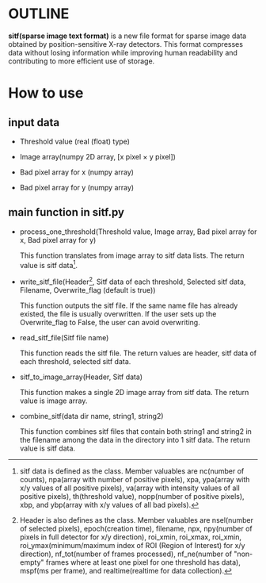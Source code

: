 # OUTLINE

**sitf(sparse image text format)** is a new file format for sparse image data obtained by position-sensitive X-ray detectors. This format compresses data without losing information while improving human readability and contributing to more efficient use of storage.

# How to use
## input data
* Threshold value (real (float) type)

* Image array(numpy 2D array, [x pixel $\times$ y pixel])

* Bad pixel array for x (numpy array)

* Bad pixel array for y (numpy array)

## main function in sitf.py
* process_one_threshold(Threshold value, Image array, Bad pixel array for x, Bad pixel array for y)

  This function translates from image array to sitf data lists. The return value is sitf data[^1].

* write_sitf_file(Header[^2], Sitf data of each threshold, Selected sitf data, Filename, Overwrite_flag (default is true))

  This function outputs the sitf file. If the same name file has already existed, the file is usually overwritten. If the user sets up the Overwrite_flag to False, the user can avoid overwriting.

* read_sitf_file(Sitf file name)

  This function reads the sitf file. The return values are header, sitf data of each threshold, selected sitf data.

* sitf_to_image_array(Header, Sitf data)

  This function makes a single 2D image array from sitf data. The return value is image array.

* combine_sitf(data dir name, string1, string2)

  This function combines sitf files that contain both string1 and string2 in the filename among the data in the directory into 1 sitf data. The return value is sitf data.

  [^1]: sitf data is defined as the class. Member valuables are nc(number of counts), npa(array with number of positive pixels), xpa, ypa(array with x/y values of all positive pixels), va(array with intensity values of all positive pixels), th(threshold value), nopp(number of positive pixels), xbp, and ybp(array with x/y values of all bad pixels).
  [^2]: Header is also defines as the class. Member valuables are nsel(number of selected pixels), epoch(creation time), filename, npx, npy(number of pixels in full detector for x/y direction), roi_xmin, roi_xmax, roi_xmin, roi_ymax(minimum/maximum index of ROI (Region of Interest) for x/y direction), nf_tot(number of frames processed), nf_ne(number of "non-empty" frames where at least one pixel for one threshold has data), mspf(ms per frame), and realtime(realtime for data collection).
